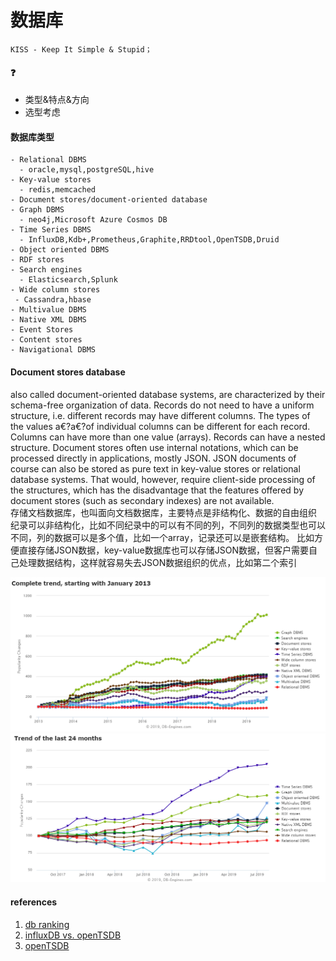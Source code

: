 # 数据库

```
KISS - Keep It Simple & Stupid；
```

#### :question:
- 类型&特点&方向
- 选型考虑


#### 数据库类型
```
- Relational DBMS
  - oracle,mysql,postgreSQL,hive
- Key-value stores
  - redis,memcached
- Document stores/document-oriented database
- Graph DBMS
  - neo4j,Microsoft Azure Cosmos DB
- Time Series DBMS
  - InfluxDB,Kdb+,Prometheus,Graphite,RRDtool,OpenTSDB,Druid
- Object oriented DBMS
- RDF stores
- Search engines
  - Elasticsearch,Splunk
- Wide column stores
 - Cassandra,hbase
- Multivalue DBMS
- Native XML DBMS
- Event Stores
- Content stores
- Navigational DBMS
```

#### Document stores database
also called document-oriented database systems, are characterized by their schema-free organization of data.
Records do not need to have a uniform structure, i.e. different records may have different columns.
The types of the values a€?a€?of individual columns can be different for each record.
Columns can have more than one value (arrays).
Records can have a nested structure.
Document stores often use internal notations, which can be processed directly in applications, mostly JSON. 
JSON documents of course can also be stored as pure text in key-value stores or relational database systems. 
That would, however, require client-side processing of the structures, which has the disadvantage that the features offered by document stores (such as secondary indexes) are not available.
<br>存储文档数据库，也叫面向文档数据库，主要特点是非结构化、数据的自由组织
纪录可以非结构化，比如不同纪录中的可以有不同的列，不同列的数据类型也可以不同，列的数据可以是多个值，比如一个array，记录还可以是嵌套结构。
比如方便直接存储JSON数据，key-value数据库也可以存储JSON数据，但客户需要自己处理数据结构，这样就容易失去JSON数据组织的优点，比如第二个索引


![db trend](imgs/db/dbtrend.png)
![db trend 24 months](imgs/db/dbtrend24m.png)



#### references
1. [db ranking](https://db-engines.com/en/ranking)
1. [influxDB vs. openTSDB](http://blog.fatedier.com/2016/07/06/test-influxdb-and-opentsdb/)
1. [openTSDB](http://blog.fatedier.com/2016/07/04/research-of-time-series-database-opentsdb/)
